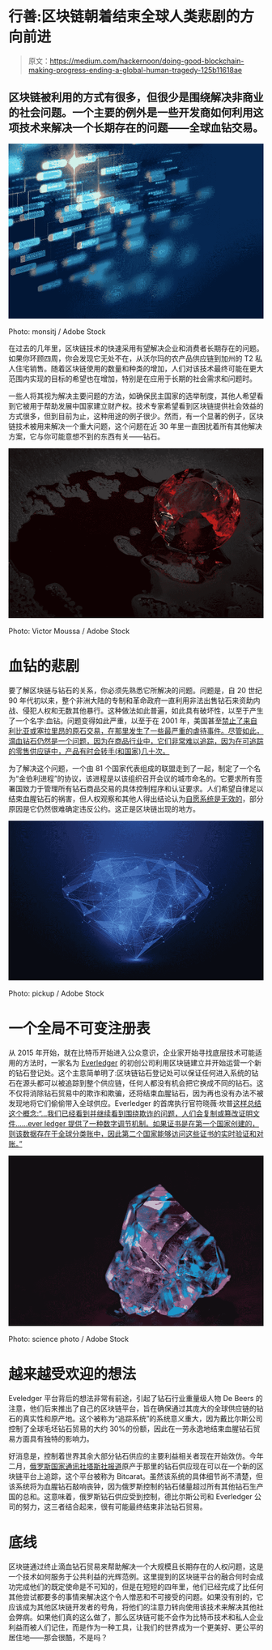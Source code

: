 # 行善:区块链朝着结束全球人类悲剧的方向前进

> 原文：<https://medium.com/hackernoon/doing-good-blockchain-making-progress-ending-a-global-human-tragedy-125b11618ae>

## 区块链被利用的方式有很多，但很少是围绕解决非商业的社会问题。一个主要的例外是一些开发商如何利用这项技术来解决一个长期存在的问题——全球血钻交易。

![](img/27d5eb44cfbfd57adf350fed243eb7dc.png)

Photo: monsitj / Adobe Stock

在过去的几年里，区块链技术的快速采用有望解决企业和消费者长期存在的问题。如果你环顾四周，你会发现它无处不在，从沃尔玛的农产品供应链到加州的 T2 私人住宅销售。随着区块链使用的数量和种类的增加，人们对该技术最终可能在更大范围内实现的目标的希望也在增加，特别是在应用于长期的社会需求和问题时。

一些人将其视为解决主要问题的方法，如确保民主国家的选举制度，其他人希望看到它被用于帮助发展中国家建立财产权。技术专家希望看到区块链提供社会效益的方式很多，但到目前为止，这种用途的例子很少。然而，有一个显著的例子，区块链技术被用来解决一个重大问题，这个问题在近 30 年里一直困扰着所有其他解决方案，它与你可能意想不到的东西有关——钻石。

![](img/b9d38b625106b0cb5e174a9bdd32da4f.png)

Photo: Victor Moussa / Adobe Stock

# 血钻的悲剧

要了解区块链与钻石的关系，你必须先熟悉它所解决的问题。问题是，自 20 世纪 90 年代初以来，整个非洲大陆的专制和革命政府一直利用非法出售钻石来资助内战、侵犯人权和无数其他暴行。这种做法如此普遍，如此具有破坏性，以至于产生了一个名字:血钻。问题变得如此严重，以至于在 2001 年，美国甚至[禁止了来自利比亚或塞拉里昂的原石交易，在那里发生了一些最严重的虐待事件。尽管如此，滴血钻石仍然是一个问题，因为在商品行业中，它们非常难以追踪，因为在可追踪的零售供应链中，产品有时会转手(和国家)几十次。](https://beyond4cs.com/loose-diamonds/blood-diamonds-controversy/)

为了解决这个问题，一个由 81 个国家代表组成的联盟走到了一起，制定了一个名为“金伯利进程”的协议，该进程是以该组织召开会议的城市命名的。它要求所有签署国致力于管理所有钻石商品交易的具体控制程序和认证要求。人们希望自律足以结束血腥钻石的祸害，但人权观察和其他人得出结论认为[自愿系统是无效的](https://www.hrw.org/news/2016/06/06/human-rights-watch-statement-kimberley-process)，部分原因是它仍然很难确定违反公约。这正是区块链出现的地方。

![](img/82a231de4c8b3305a560813fd9f6a06b.png)

Photo: pickup / Adobe Stock

# 一个全局不可变注册表

从 2015 年开始，就在比特币开始进入公众意识，企业家开始寻找底层技术可能适用的方法时，一家名为 [Everledger](https://www.everledger.io/) 的初创公司利用区块链建立并开始运营一个新的钻石登记处。这个主意简单明了:区块链钻石登记处可以保证任何进入系统的钻石在源头都可以被追踪到整个供应链，任何人都没有机会把它换成不同的钻石。这不仅将消除钻石贸易中的欺诈和欺骗，还将结束血腥钻石，因为再也没有办法不被发现地将它们偷偷带入全球供应。Everledger 的首席执行官符晓薇·坎普[这样总结这个概念:“…我们已经看到并继续看到围绕欺诈的问题，人们会复制或篡改证明文件……ever ledger 提供了一种数字调节机制。如果证书是在第一个国家创建的，则该数据存在于全球分类账中，因此第二个国家能够访问这些证书的实时验证和对账。”](https://breakermag.com/diamond-tracking-is-a-girls-best-friend-an-interview-with-everledgers-leanne-kemp/)

![](img/8910fdfc834e090cc6a58f75e3b172cc.png)

Photo: science photo / Adobe Stock

# 越来越受欢迎的想法

Eveledger 平台背后的想法非常有前途，引起了钻石行业重量级人物 De Beers 的注意，他们后来推出了自己的区块链平台，旨在确保通过其庞大的全球供应链的钻石的真实性和原产地。这个被称为“追踪系统”的系统意义重大，因为戴比尔斯公司控制了全球毛坯钻石贸易的大约 30%的份额，因此在一劳永逸地结束血腥钻石贸易方面具有独特的影响力。

好消息是，控制着世界其余大部分钻石供应的主要利益相关者现在开始效仿。今年二月，[俄罗斯国家通讯社塔斯社报道](http://ftreporter.com/russia-launches-a-blockchain-diamond-tracker/)原产于那里的钻石供应现在可以在一个新的区块链平台上追踪，这个平台被称为 Bitcarat。虽然该系统的具体细节尚不清楚，但该系统将为血腥钻石敲响丧钟，因为俄罗斯控制的钻石储量超过所有其他钻石生产国的总和。这意味着，俄罗斯钻石供应受到控制，德比尔斯公司和 Everledger 公司的努力，这三者结合起来，很有可能最终结束非法钻石贸易。

# 底线

区块链通过终止滴血钻石贸易来帮助解决一个大规模且长期存在的人权问题，这是一个技术如何服务于公共利益的光辉范例。这里提到的区块链平台的融合何时会成功完成他们的既定使命是不可知的，但是在短短的四年里，他们已经完成了比任何其他尝试都要多的事情来解决这个令人憎恶和不可接受的问题。如果没有别的，它应该成为其他区块链开发者的号角，将他们的注意力转向使用该技术来解决其他社会弊病。如果他们真的这么做了，那么区块链可能不会作为比特币技术和私人企业利益而被人们记住，而是作为一种工具，让我们的世界成为一个更美好、更公平的居住地——那会很酷，不是吗？